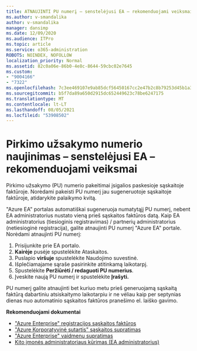 ```yaml
---
title: ATNAUJINTI PU numerį – senstelėjusi EA – rekomenduojami veiksmai
ms.author: v-smandalika
author: v-smandalika
manager: dansimp
ms.date: 12/09/2020
ms.audience: ITPro
ms.topic: article
ms.service: o365-administration
ROBOTS: NOINDEX, NOFOLLOW
localization_priority: Normal
ms.assetid: 82c0a06e-86b0-4e8c-8644-59cbc02e7645
ms.custom:
- "9004166"
- "7322"
ms.openlocfilehash: 7c3ee469107e9ab85dcf56450167cc2e47b2c8b79253d45b1a362959a869ba24
ms.sourcegitcommit: b5f7da89a650d2915dc652449623c78be6247175
ms.translationtype: MT
ms.contentlocale: lt-LT
ms.lasthandoff: 08/05/2021
ms.locfileid: "53908502"
---
```

# <a name="update-purchase-order-number---legacy-ea---recommended-steps"></a>Pirkimo užsakymo numerio naujinimas – senstelėjusi EA – rekomenduojami veiksmai

Pirkimo užsakymo (PU) numerio pakeitimai įsigalios paskesioje sąskaitoje faktūroje. Norėdami pakeisti PU numerį jau sugeneruotoje sąskaitoje faktūroje, atidarykite palaikymo kvitą. 

"Azure EA" portalas automatiškai sugeneruoja numatytąjį PU numerį, nebent EA administratorius nustato vieną prieš sąskaitos faktūros datą. Kaip EA administratorius (tiesioginis registravimas) / partnerių administratorius (netiesioginė registracija), galite atnaujinti PU numerį "Azure EA" portale. Norėdami atnaujinti PU numerį:

1. Prisijunkite prie EA portalo.
2. **Kairėje** pusėje spustelėkite Ataskaitos.
3. Puslapio **viršuje** spustelėkite Naudojimo suvestinė.
4. Išplečiamajame sąraše pasirinkite atitinkamą laikotarpį.
5. Spustelėkite **Peržiūrėti / redaguoti PU numerius**.
6. Įveskite naują PU numerį ir spustelėkite **Įrašyti.**

PU numerį galite atnaujinti bet kuriuo metu prieš generuojamą sąskaitą faktūrą dabartiniu atsiskaitymo laikotarpiu ir ne vėliau kaip per septynias dienas nuo automatinio sąskaitos faktūros pranešimo el. laiško gavimo. 

**Rekomenduojami dokumentai**

- ["Azure Enterprise" registracijos sąskaitos faktūros](https://docs.microsoft.com/azure/cost-management-billing/manage/ea-portal-enrollment-invoices) 
- ["Azure Korporatyvinė sutartis" sąskaitos supratimas](https://docs.microsoft.com/azure/cost-management-billing/understand/review-enterprise-agreement-bill)  
- ["Azure Enterprise" vaidmenų supratimas](https://docs.microsoft.com/azure/cost-management-billing/manage/understand-ea-roles#add-a-new-enterprise-administrator) 
- [Kito įmonės administratoriaus kūrimas (EA administratorius)](https://docs.microsoft.com/azure/cost-management-billing/manage/ea-portal-administration#create-another-enterprise-administrator)
